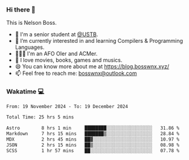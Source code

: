 ### Hi there 👋

<!--
**bosswnx/bosswnx** is a ✨ _special_ ✨ repository because its `README.md` (this file) appears on your GitHub profile.

Here are some ideas to get you started:

- 🔭 I’m currently working on ...
- 🌱 I’m currently learning ...
- 👯 I’m looking to collaborate on ...
- 🤔 I’m looking for help with ...
- 💬 Ask me about ...
- 📫 How to reach me: ...
- 😄 Pronouns: ...
- ⚡ Fun fact: ...
-->

This is Nelson Boss.

- 🏫 I'm a senior student at [@USTB](https://www.ustb.edu.cn/).
- 🌱 I’m currently interested in and learning Compilers & Programming Languages.
- 🧑🏻‍💻 I'm an AFO OIer and ACMer.
- 🥰 I love movies, books, games and musics.
- 😄 You can know more about me at https://blog.bosswnx.xyz/
- 📫 Feel free to reach me: bosswnx@outlook.com

### Wakatime 💻

<!--START_SECTION:waka-->

```txt
From: 19 November 2024 - To: 19 December 2024

Total Time: 25 hrs 5 mins

Astro        8 hrs 1 min     ████████░░░░░░░░░░░░░░░░░   31.86 %
Markdown     7 hrs 15 mins   ███████▒░░░░░░░░░░░░░░░░░   28.84 %
MDX          2 hrs 45 mins   ██▓░░░░░░░░░░░░░░░░░░░░░░   10.97 %
JSON         2 hrs 15 mins   ██▒░░░░░░░░░░░░░░░░░░░░░░   08.98 %
SCSS         1 hr 57 mins    ██░░░░░░░░░░░░░░░░░░░░░░░   07.78 %
```

<!--END_SECTION:waka-->
